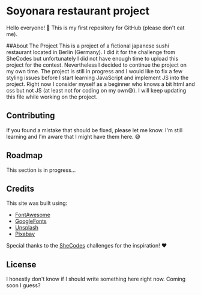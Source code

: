 # Soyonara restaurant project
Hello everyone! :wave: This is my first repository for GitHub (please don't eat me).

##About The Project
This is a project of a fictional japanese sushi restaurant located in Berlin (Germany). I did it for the challenge from SheCodes but unfortunately I did not have enough time to upload this project for the contest. Nevertheless I decided to continue the project on my own time.
The project is still in progress and I would like to fix a few styling issues before I start learning JavaScript and implement JS into the project.
Right now I consider myself as a beginner who knows a bit html and css but not JS (at least not for coding on my own:sweat_smile:). 
I will keep updating this file while working on the project.


## Contributing
If you found a mistake that should be fixed, please let me know. I'm still learning and I'm aware that I might have them here. :sweat_smile:

## Roadmap
This section is in progress...

## Credits
This site was built using:
- [FontAwesome](https://fontawesome.com/)
- [GoogleFonts](https://fonts.google.com/)
- [Unsplash](https://unsplash.com/)
- [Pixabay](https://pixabay.com/)

Special thanks to the [SheCodes](https://www.shecodes.io/challenges) challenges for the inspiration! :hearts: 
## License
I honestly don't know if I should write something here right now. Coming soon I guess?




